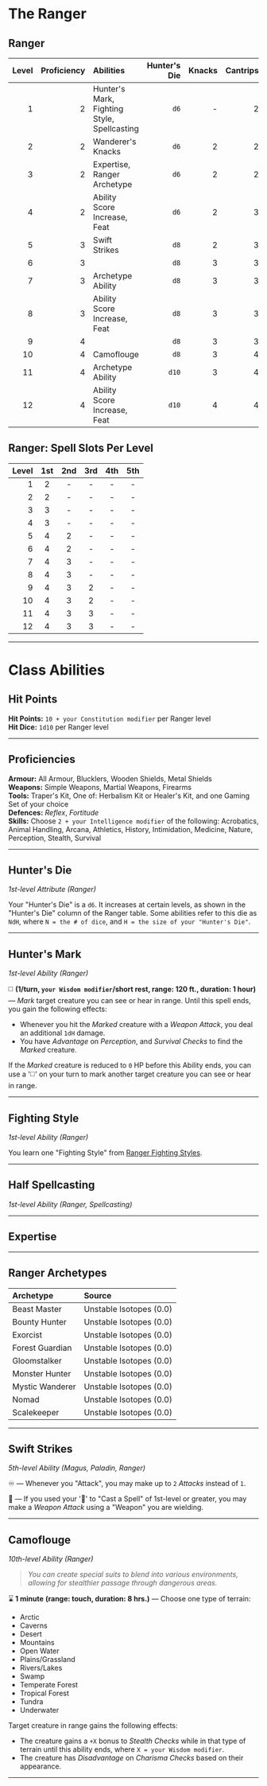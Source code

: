 # The Ranger

## Ranger

| Level | Proficiency | Abilities                                   | Hunter's Die | Knacks | Cantrips | Spells Known |
|------:|------------:|:--------------------------------------------|-------------:|-------:|---------:|-------------:|
|     1 |           2 | Hunter's Mark, Fighting Style, Spellcasting |         `d6` |      - |        2 |            3 |
|     2 |           2 | Wanderer's Knacks                           |         `d6` |      2 |        2 |            4 |
|     3 |           2 | Expertise, Ranger Archetype                 |         `d6` |      2 |        2 |            5 |
|     4 |           2 | Ability Score Increase, Feat                |         `d6` |      2 |        3 |            6 |
|     5 |           3 | Swift Strikes                               |         `d8` |      2 |        3 |            7 |
|     6 |           3 |                                             |         `d8` |      3 |        3 |            8 |
|     7 |           3 | Archetype Ability                           |         `d8` |      3 |        3 |            9 |
|     8 |           3 | Ability Score Increase, Feat                |         `d8` |      3 |        3 |           10 |
|     9 |           4 |                                             |         `d8` |      3 |        3 |           11 |
|    10 |           4 | Camoflouge                                  |         `d8` |      3 |        4 |           11 |
|    11 |           4 | Archetype Ability                           |        `d10` |      3 |        4 |           12 |
|    12 |           4 | Ability Score Increase, Feat                |        `d10` |      4 |        4 |           12 |

## Ranger: Spell Slots Per Level

| Level | 1st | 2nd | 3rd | 4th | 5th |
|------:|:---:|:---:|:---:|:---:|:---:|
|     1 |  2  |  -  |  -  |  -  |  -  |
|     2 |  2  |  -  |  -  |  -  |  -  |
|     3 |  3  |  -  |  -  |  -  |  -  |
|     4 |  3  |  -  |  -  |  -  |  -  |
|     5 |  4  |  2  |  -  |  -  |  -  |
|     6 |  4  |  2  |  -  |  -  |  -  |
|     7 |  4  |  3  |  -  |  -  |  -  |
|     8 |  4  |  3  |  -  |  -  |  -  |
|     9 |  4  |  3  |  2  |  -  |  -  |
|    10 |  4  |  3  |  2  |  -  |  -  |
|    11 |  4  |  3  |  3  |  -  |  -  |
|    12 |  4  |  3  |  3  |  -  |  -  |

---

# Class Abilities

## Hit Points

**Hit Points:** `10 + your Constitution modifier` per Ranger level  
**Hit Dice:** `1d10` per Ranger level  

---

## Proficiencies

**Armour:** All Armour, Blucklers, Wooden Shields, Metal Shields  
**Weapons:** Simple Weapons, Martial Weapons, Firearms  
**Tools:** Traper's Kit, One of: Herbalism Kit or Healer's Kit, and one Gaming Set of your choice  
**Defences:** *Reflex*, *Fortitude*  
**Skills:** Choose `2 + your Intelligence modifier` of the following: Acrobatics, Animal Handling, Arcana, Athletics, History, Intimidation, Medicine, Nature, Perception, Stealth, Survival

---

## Hunter's Die
*1st-level Attribute (Ranger)*

Your "Hunter's Die" is a `d6`. It increases at certain levels, as shown in the "Hunter's Die" column of the Ranger table. Some abilities refer to this die as `NdH`, where `N = the # of dice`, and `H = the size of your "Hunter's Die"`.

---

## Hunter's Mark
*1st-level Ability (Ranger)*  

◻️ **(1/turn, `your Wisdom modifier`/short rest, range: 120 ft., duration: 1 hour)** — *Mark* target creature you can see or hear in range. Until this spell ends, you gain the following effects:
* Whenever you hit the *Marked* creature with a *Weapon Attack*, you deal an additional `1dH` damage.
* You have *Advantage* on *Perception*, and *Survival Checks* to find the *Marked* creature.

If the *Marked* creature is reduced to `0` HP before this Ability ends, you can use a '◻️' on your turn to mark another target creature you can see or hear in range.

---

## Fighting Style
*1st-level Ability (Ranger)*  

You learn one "Fighting Style" from [Ranger Fighting Styles][RFS].

[RFS]: ./Ranger%20Fighting%20Styles.md

---

## Half Spellcasting
*1st-level Ability (Ranger, Spellcasting)*  

---

## Expertise

---

## Ranger Archetypes

| Archetype       | Source                  |
|:----------------|:------------------------|
| Beast Master    | Unstable Isotopes (0.0) |
| Bounty Hunter   | Unstable Isotopes (0.0) |
| Exorcist        | Unstable Isotopes (0.0) |
| Forest Guardian | Unstable Isotopes (0.0) |
| Gloomstalker    | Unstable Isotopes (0.0) |
| Monster Hunter  | Unstable Isotopes (0.0) |
| Mystic Wanderer | Unstable Isotopes (0.0) |
| Nomad           | Unstable Isotopes (0.0) |
| Scalekeeper     | Unstable Isotopes (0.0) |

---

## Swift Strikes
*5th-level Ability (Magus, Paladin, Ranger)*  

♾️ — Whenever you "Attack", you may make up to `2` *Attacks* instead of `1`.

🔷 — If you used your '🔷' to "Cast a Spell" of 1st-level or greater, you may make a *Weapon Attack* using a "Weapon" you are wielding.

---

## Camoflouge
*10th-level Ability (Ranger)*

> *You can create special suits to blend into various environments, allowing for stealthier passage through dangerous areas.*

⌛ **1 minute** **(range: touch, duration: 8 hrs.)** — Choose one type of terrain:
* Arctic
* Caverns
* Desert
* Mountains
* Open Water
* Plains/Grassland
* Rivers/Lakes
* Swamp
* Temperate Forest
* Tropical Forest
* Tundra
* Underwater

Target creature in range gains the following effects:
* The creature gains a `+X` bonus to *Stealth Checks* while in that type of terrain until this ability ends, where `X = your Wisdom modifier`.
* The creature has *Disadvantage* on *Charisma Checks* based on their appearance.

---
